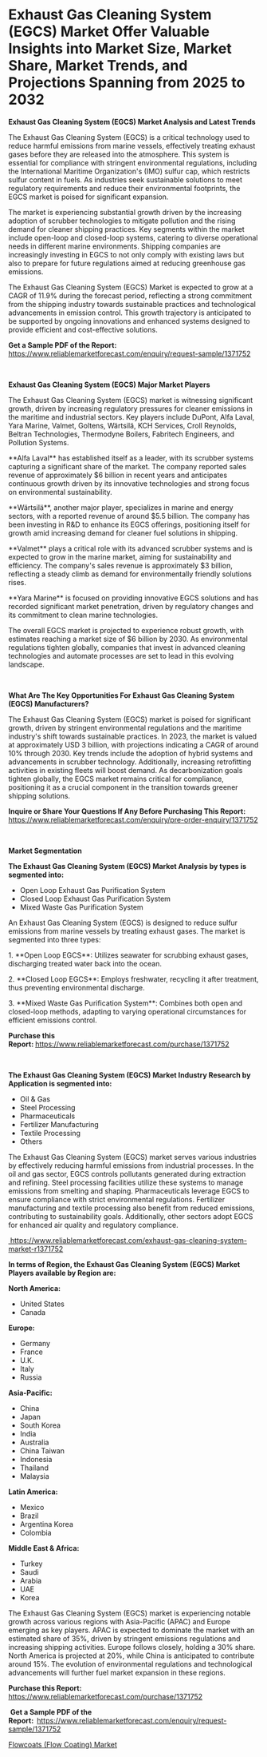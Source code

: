 <p><h1>Exhaust Gas Cleaning System (EGCS) Market Offer Valuable Insights into Market Size, Market Share, Market Trends, and Projections Spanning from 2025 to 2032</h1></p><p><strong>Exhaust Gas Cleaning System (EGCS) Market Analysis and Latest Trends</strong></p>
<p><p>The Exhaust Gas Cleaning System (EGCS) is a critical technology used to reduce harmful emissions from marine vessels, effectively treating exhaust gases before they are released into the atmosphere. This system is essential for compliance with stringent environmental regulations, including the International Maritime Organization's (IMO) sulfur cap, which restricts sulfur content in fuels. As industries seek sustainable solutions to meet regulatory requirements and reduce their environmental footprints, the EGCS market is poised for significant expansion.</p><p>The market is experiencing substantial growth driven by the increasing adoption of scrubber technologies to mitigate pollution and the rising demand for cleaner shipping practices. Key segments within the market include open-loop and closed-loop systems, catering to diverse operational needs in different marine environments. Shipping companies are increasingly investing in EGCS to not only comply with existing laws but also to prepare for future regulations aimed at reducing greenhouse gas emissions.</p><p>The Exhaust Gas Cleaning System (EGCS) Market is expected to grow at a CAGR of 11.9% during the forecast period, reflecting a strong commitment from the shipping industry towards sustainable practices and technological advancements in emission control. This growth trajectory is anticipated to be supported by ongoing innovations and enhanced systems designed to provide efficient and cost-effective solutions.</p></p>
<p><strong>Get a Sample PDF of the Report:&nbsp;</strong> <a href="https://www.reliablemarketforecast.com/enquiry/request-sample/1371752?utm_campaign=2753&utm_medium=2&utm_source=Github&utm_content=ia&utm_term=22032025&utm_id=exhaust-gas-cleaning-system-egcs">https://www.reliablemarketforecast.com/enquiry/request-sample/1371752</a></p>
<p>&nbsp;</p>
<p><strong>Exhaust Gas Cleaning System (EGCS) Major Market Players</strong></p>
<p><p>The Exhaust Gas Cleaning System (EGCS) market is witnessing significant growth, driven by increasing regulatory pressures for cleaner emissions in the maritime and industrial sectors. Key players include DuPont, Alfa Laval, Yara Marine, Valmet, Goltens, Wärtsilä, KCH Services, Croll Reynolds, Beltran Technologies, Thermodyne Boilers, Fabritech Engineers, and Pollution Systems.</p><p>**Alfa Laval** has established itself as a leader, with its scrubber systems capturing a significant share of the market. The company reported sales revenue of approximately $6 billion in recent years and anticipates continuous growth driven by its innovative technologies and strong focus on environmental sustainability.</p><p>**Wärtsilä**, another major player, specializes in marine and energy sectors, with a reported revenue of around $5.5 billion. The company has been investing in R&D to enhance its EGCS offerings, positioning itself for growth amid increasing demand for cleaner fuel solutions in shipping.</p><p>**Valmet** plays a critical role with its advanced scrubber systems and is expected to grow in the marine market, aiming for sustainability and efficiency. The company's sales revenue is approximately $3 billion, reflecting a steady climb as demand for environmentally friendly solutions rises.</p><p>**Yara Marine** is focused on providing innovative EGCS solutions and has recorded significant market penetration, driven by regulatory changes and its commitment to clean marine technologies.</p><p>The overall EGCS market is projected to experience robust growth, with estimates reaching a market size of $6 billion by 2030. As environmental regulations tighten globally, companies that invest in advanced cleaning technologies and automate processes are set to lead in this evolving landscape.</p></p>
<p>&nbsp;</p>
<p><strong>What Are The Key Opportunities For Exhaust Gas Cleaning System (EGCS) Manufacturers?</strong></p>
<p><p>The Exhaust Gas Cleaning System (EGCS) market is poised for significant growth, driven by stringent environmental regulations and the maritime industry's shift towards sustainable practices. In 2023, the market is valued at approximately USD 3 billion, with projections indicating a CAGR of around 10% through 2030. Key trends include the adoption of hybrid systems and advancements in scrubber technology. Additionally, increasing retrofitting activities in existing fleets will boost demand. As decarbonization goals tighten globally, the EGCS market remains critical for compliance, positioning it as a crucial component in the transition towards greener shipping solutions.</p></p>
<p><strong>Inquire or Share Your Questions If Any Before Purchasing This Report:</strong> <a href="https://www.reliablemarketforecast.com/enquiry/pre-order-enquiry/1371752?utm_campaign=2753&utm_medium=2&utm_source=Github&utm_content=ia&utm_term=22032025&utm_id=exhaust-gas-cleaning-system-egcs">https://www.reliablemarketforecast.com/enquiry/pre-order-enquiry/1371752</a></p>
<p>&nbsp;</p>
<p><strong>Market Segmentation</strong></p>
<p><strong>The Exhaust Gas Cleaning System (EGCS) Market Analysis by types is segmented into:</strong></p>
<p><ul><li>Open Loop Exhaust Gas Purification System</li><li>Closed Loop Exhaust Gas Purification System</li><li>Mixed Waste Gas Purification System</li></ul></p>
<p><p>An Exhaust Gas Cleaning System (EGCS) is designed to reduce sulfur emissions from marine vessels by treating exhaust gases. The market is segmented into three types: </p><p>1. **Open Loop EGCS**: Utilizes seawater for scrubbing exhaust gases, discharging treated water back into the ocean.</p><p>2. **Closed Loop EGCS**: Employs freshwater, recycling it after treatment, thus preventing environmental discharge.</p><p>3. **Mixed Waste Gas Purification System**: Combines both open and closed-loop methods, adapting to varying operational circumstances for efficient emissions control.</p></p>
<p><strong>Purchase this Report:&nbsp;</strong><a href="https://www.reliablemarketforecast.com/purchase/1371752?utm_campaign=2753&utm_medium=2&utm_source=Github&utm_content=ia&utm_term=22032025&utm_id=exhaust-gas-cleaning-system-egcs">https://www.reliablemarketforecast.com/purchase/1371752</a></p>
<p>&nbsp;</p>
<p><strong>The Exhaust Gas Cleaning System (EGCS) Market Industry Research by Application is segmented into:</strong></p>
<p><ul><li>Oil & Gas</li><li>Steel Processing</li><li>Pharmaceuticals</li><li>Fertilizer Manufacturing</li><li>Textile Processing</li><li>Others</li></ul></p>
<p><p>The Exhaust Gas Cleaning System (EGCS) market serves various industries by effectively reducing harmful emissions from industrial processes. In the oil and gas sector, EGCS controls pollutants generated during extraction and refining. Steel processing facilities utilize these systems to manage emissions from smelting and shaping. Pharmaceuticals leverage EGCS to ensure compliance with strict environmental regulations. Fertilizer manufacturing and textile processing also benefit from reduced emissions, contributing to sustainability goals. Additionally, other sectors adopt EGCS for enhanced air quality and regulatory compliance.</p></p>
<p><a href="https://www.reliablemarketforecast.com/exhaust-gas-cleaning-system-market-r1371752?utm_campaign=2753&utm_medium=2&utm_source=Github&utm_content=ia&utm_term=22032025&utm_id=exhaust-gas-cleaning-system-egcs">&nbsp;https://www.reliablemarketforecast.com/exhaust-gas-cleaning-system-market-r1371752</a></p>
<p><strong>In terms of Region, the Exhaust Gas Cleaning System (EGCS) Market Players available by Region are:</strong></p>
<p>
    <p> <strong> North America: </strong>
        <ul>
            <li>United States</li>
            <li>Canada</li>
        </ul>
        </p> 
    <p> <strong> Europe: </strong>
        <ul>
            <li>Germany</li>
            <li>France</li>
            <li>U.K.</li>
            <li>Italy</li>
            <li>Russia</li>
        </ul>
        </p> 
    <p> <strong> Asia-Pacific: </strong>
        <ul>
            <li>China</li>
            <li>Japan</li>
            <li>South Korea</li>
            <li>India</li>
            <li>Australia</li>
            <li>China Taiwan</li>
            <li>Indonesia</li>
            <li>Thailand</li>
            <li>Malaysia</li>
        </ul>
        </p> 
    <p> <strong> Latin America: </strong>
        <ul>
            <li>Mexico</li>
            <li>Brazil</li>
            <li>Argentina Korea</li>
            <li>Colombia</li>
        </ul>
        </p> 
    <p> <strong> Middle East & Africa: </strong>
        <ul>
            <li>Turkey</li>
            <li>Saudi</li>
            <li>Arabia</li>
            <li>UAE</li>
            <li>Korea</li>
        </ul>
    </p>
    </p>
<p><p>The Exhaust Gas Cleaning System (EGCS) market is experiencing notable growth across various regions with Asia-Pacific (APAC) and Europe emerging as key players. APAC is expected to dominate the market with an estimated share of 35%, driven by stringent emissions regulations and increasing shipping activities. Europe follows closely, holding a 30% share. North America is projected at 20%, while China is anticipated to contribute around 15%. The evolution of environmental regulations and technological advancements will further fuel market expansion in these regions.</p></p>
<p><strong>Purchase this Report: </strong><a href="https://www.reliablemarketforecast.com/purchase/1371752?utm_campaign=2753&utm_medium=2&utm_source=Github&utm_content=ia&utm_term=22032025&utm_id=exhaust-gas-cleaning-system-egcs">https://www.reliablemarketforecast.com/purchase/1371752</a></p>
<p>&nbsp;<strong>Get a Sample PDF of the Report:&nbsp;&nbsp;</strong><a href="https://www.reliablemarketforecast.com/enquiry/request-sample/1371752?utm_campaign=2753&utm_medium=2&utm_source=Github&utm_content=ia&utm_term=22032025&utm_id=exhaust-gas-cleaning-system-egcs">https://www.reliablemarketforecast.com/enquiry/request-sample/1371752</a></p>
<p><strong></strong></p>
<p><p><a href="https://github.com/mriwacraane/Market-Research-Report-List-1/blob/main/flowcoats-flow-coating-market.md?utm_campaign=2753&utm_medium=2&utm_source=Github&utm_content=ia&utm_term=22032025&utm_id=exhaust-gas-cleaning-system-egcs">Flowcoats (Flow Coating) Market</a></p></p>